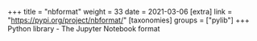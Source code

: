 +++
title = "nbformat"
weight = 33
date = 2021-03-06
[extra]
link = "https://pypi.org/project/nbformat/"
[taxonomies]
groups = ["pylib"]
+++
Python library - The Jupyter Notebook format

